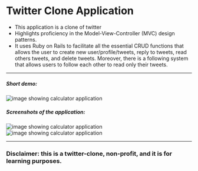 # Twitter Clone Application

- This application is a clone of twitter
- Highlights proficiency in the Model-View-Controller (MVC) design patterns.
- It uses Ruby on Rails to facilitate all the essential CRUD functions that allows the user to create new user/profile/tweets, reply to tweets, read others tweets, and delete tweets. Moreover, there is a following system that allows users to follow each other to read only their tweets.

-----
##### Short demo:
![image showing calculator application](https://www.sirajsaleem.com/images/portfolio/twitter-clone.gif)
<br/>
##### Screenshots of the application:
![image showing calculator application](https://www.sirajsaleem.com/images/twitter-clone/explore.png)
<br/>
![image showing calculator application](https://www.sirajsaleem.com/images/twitter-clone/profile.png)

-----
### Disclaimer: this is a twitter-clone, non-profit, and it is for learning purposes.
